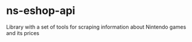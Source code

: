 # ns-eshop-api
Library with a set of tools for scraping information about Nintendo games and its prices
